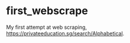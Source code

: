 # first_webscrape
My first attempt at web scraping, https://privateeducation.sg/search/Alphabetical.
